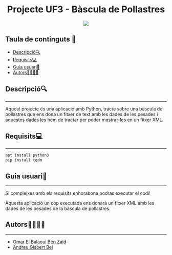 <h1 align="center"> Projecte UF3 - Bàscula de Pollastres </h1>

<p align="center">
  <img src="https://user-images.githubusercontent.com/91249151/231252523-faec4f27-a0c4-462e-aeee-0a6ab7075090.png">
</p>

## Taula de continguts 📑
- [Descripció🔍](#descripció)
- [Requisits💻](#requisits)
- [Guia usuari📖](#guia-usuari)
- [Autors👨🏿👨🏻](#autors)


## Descripció🔍
---

Aquest projecte és una aplicació amb Python, tracta sobre una bàscula de pollastres que ens dona un fitxer de text amb les dades de les pesades i aquestes dades les hem de tractar per poder mostrar-les en un fitxer XML.


## Requisits💻
---

```bash
apt install python3
pip install tqdm
```

## Guia usuari📖
---

Si compleixes amb els requisits enhorabona podras executar el codi!

Aquesta aplicació un cop executada ens donarà un fitxer XML amb les dades de les pesades de la bàscula de pollastres.



## Autors👨🏿👨🏻
---
- [Omar El Balaoui Ben Zaid](https://github.com/omarelbalaoui)
- [Andreu Gisbert Bel](https://github.com/agisbertb/)
